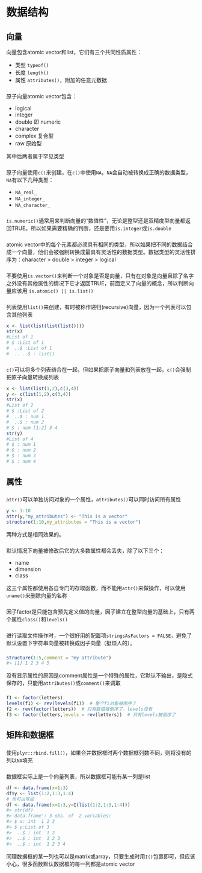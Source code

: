 # 数据结构

## 向量

向量包含atomic vector和list，它们有三个共同性质属性：

- 类型 `typeof()`
- 长度 `length()`
- 属性 `attributes()`，附加的任意元数据

###

原子向量atomic vector包含：

- logical
- integer
- double 即 numeric
- character
- complex 复合型
- raw 原始型

其中后两者属于罕见类型

###

原子向量使用`c()`来创建，在`c()`中使用`NA`，`NA`会自动被转换成正确的数据类型，`NA`有以下几种类型：

- `NA_real_`
- `NA_integer_`
- `NA_character_`

###

`is.numeric()`通常用来判断向量的“数值性”，无论是整型还是双精度型向量都返回TRUE。所以如果需要精确的判断，还是要用`is.integer`或`is.double`

###

atomic vector中的每个元素都必须具有相同的类型，所以如果把不同的数据结合成一个向量，他们会被强制转换成最具有灵活性的数据类型。数据类型的灵活性排序为：character > double > integer > logical

###

不要使用`is.vector()`来判断一个对象是否是向量，只有在对象是向量且除了名字之外没有其他属性的情况下它才返回TRUE，前面定义了向量的概念，所以判断向量应该用 `is.atomic() || is.list()`

###

列表使用`list()`来创建，有时被称作递归(recursive)向量，因为一个列表可以包含其他列表

```R
x <- list(list(list(list())))
str(x)
#List of 1
# $ :List of 1
#  ..$ :List of 1
#  .. ..$ : list()
```

###

`c()`可以将多个列表结合在一起，但如果把原子向量和列表放在一起，`c()`会强制把原子向量转换成列表

```R
x <- list(list(1,2),c(3,4))
y <- c(list(1,2),c(3,4))
str(x)
#List of 2
# $ :List of 2
#  ..$ : num 1
#  ..$ : num 2
# $ : num [1:2] 3 4
str(y)
#List of 4
# $ : num 1
# $ : num 2
# $ : num 3
# $ : num 4
```


## 属性

###

`attr()`可以单独访问对象的一个属性，`attributes()`可以同时访问所有属性

```R
y <- 1:10
attr(y,"my_attributes") <- "This is a vector"
structure(1:10,my_attributes = "This is a vector")
```

两种方式是相同效果的。

###

默认情况下向量被修改后它的大多数属性都会丢失，除了以下三个：

- name
- dimension
- class

这三个属性都使用各自专门的存取函数，而不能用`attr()`来做操作，可以使用`uname()`来删除向量的名称

###

因子factor是只能包含预先定义值的向量，因子建立在整型向量的基础上，只有两个属性`class()`和`levels()`

###

进行读取文件操作时，一个很好用的配置项`stringsAsFactors = FALSE`，避免了默认设置下字符串向量被转换成因子向量（挺烦人的）。

###

```R
structure(1:5,comment = "my attribute")
#> [1] 1 2 3 4 5
```

没有显示属性的原因是comment属性是一个特殊的属性，它默认不输出，是隐式保存的，只能用`attributes()`或`comment()`来调取

###

```R
f1 <- factor(letters)
levels(f1) <- rev(levels(f1))  # 整个f1对象被倒序了
f2 <- rev(factor(letters))  # 只有数值被倒序了，levels没有
f3 <- factor(letters,levels = rev(letters))  # 只有levels被倒序了
```


## 矩阵和数据框

###

使用`plyr::rbind.fill()`，如果合并数据框时两个数据框列数不同，则将没有的列以`NA`填充

###

数据框实际上是一个向量列表，所以数据框可能有某一列是list

```R
df <- data.frame(x=1:3)
df$y <- list(1:2,1:3,1:4)
# 也可以写成
df <- data.frame(x=1:3,y=I(list(1:2,1:3,1:4)))
#> str(df)
#>'data.frame':	3 obs. of  2 variables:
#> $ x: int  1 2 3
#> $ y:List of 3
#>  ..$ : int  1 2
#>  ..$ : int  1 2 3
#>  ..$ : int  1 2 3 4
```

同理数据框的某一列也可以是matrix或array，只要生成时用`I()`包裹即可，但应该小心，很多函数默认数据框的每一列都是atomic vector
